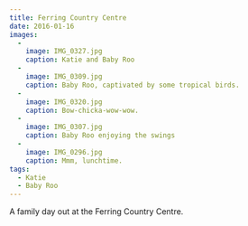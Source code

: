 ```yaml
---
title: Ferring Country Centre
date: 2016-01-16
images:
  -
    image: IMG_0327.jpg
    caption: Katie and Baby Roo
  -
    image: IMG_0309.jpg
    caption: Baby Roo, captivated by some tropical birds.
  -
    image: IMG_0320.jpg
    caption: Bow-chicka-wow-wow.
  -
    image: IMG_0307.jpg
    caption: Baby Roo enjoying the swings
  -
    image: IMG_0296.jpg
    caption: Mmm, lunchtime.
tags:
  - Katie
  - Baby Roo
---
```

A family day out at the Ferring Country Centre.

